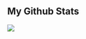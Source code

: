 ## My Github Stats
<img src="https://github-readme-stats.vercel.app/api?username=parkour86&show_icons=true&theme=gotham&&count_private=true&include_all_commits=true&text_color=c9cacc&icon_color=2bbc8a&bg_color=1d1f21"/>

<!--
**parkour86/parkour86** is a ✨ _special_ ✨ repository because its `README.md` (this file) appears on your GitHub profile.

Here are some ideas to get you started:

- 🔭 I’m currently working on ...
- 🌱 I’m currently learning ...
- 👯 I’m looking to collaborate on ...
- 🤔 I’m looking for help with ...
- 💬 Ask me about ...
- 📫 How to reach me: ...
- 😄 Pronouns: ...
- ⚡ Fun fact: ...
-->
